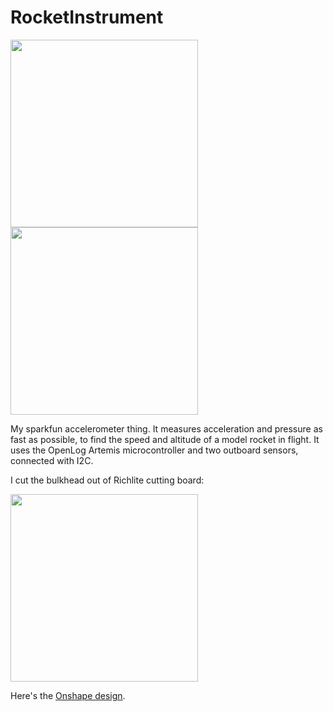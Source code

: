 # RocketInstrument

<p float="left">
<img src="https://lh3.googleusercontent.com/pw/AM-JKLWUiGXgZJZSHRksOrE6EPkpjjk2HyVB6BkOV3OEdRgqlWPy3lnt3Ufr7bXAJuxkPBtTwvO8Z3fU3je2uVD1L0oFUuK39aT8Xw25kzddM5kocOANwIA0XC94YAFYltVwKSue4NO46DhMZwmpmPvMFuhPlg=w1527-h1145-no" width=300 />

<img src="https://lh3.googleusercontent.com/pw/AM-JKLVZ9AYlM2cOBJ4XXUbBAIvXtdhmr1Br_z0bgm5NSa96sdCR63sgNkeXDhhLFsoGxdO_UsT2MNMUKO5X5604wiSm61kfTPTRWDjro9_TbyXzM54wr1EIok0C40YEvehl0PAnJyAnxc-9eX3u-zABjx7b6w=w1527-h1145-no" width=300 />
</p>

My sparkfun accelerometer thing.  It measures acceleration and pressure as fast as possible, to find the speed and altitude of a model rocket in flight.  It uses the OpenLog Artemis microcontroller and two outboard sensors, connected with I2C.

I cut the bulkhead out of Richlite cutting board:

<img src="https://lh3.googleusercontent.com/pw/AM-JKLX3xwvajqf1IuNBdbouxHGqv1DnP2-QeP5W_UReF9WNX_PiA5uHglykkJYJcXy98cx1o-wy0qH1HWHJnisr42EjwmX0PtvoydS_G9tLv1rGUcPJBZc5su33XeORbMJHFbMy1F9-Fq6D6-8J_9UNdqnwPQ=w859-h1145-no" width=300 />

Here's the [Onshape design](https://cad.onshape.com/documents/a739c4c0d964b1d24d059136/w/aa1b65eec9647887a945913e/e/56456e325c0bacb95070d8af).

